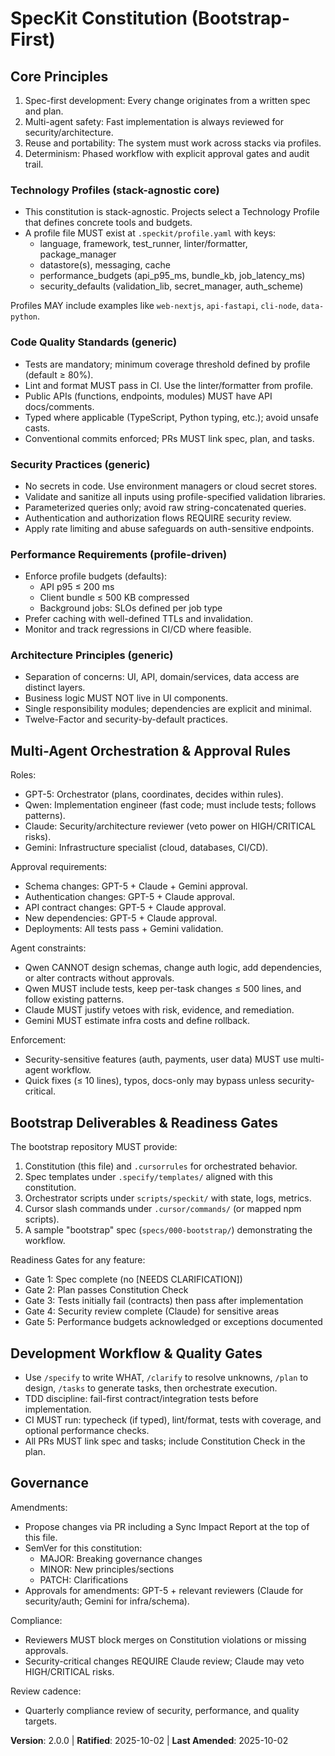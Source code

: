 <!--
Sync Impact Report
- Version change: 1.0.0 → 2.0.0
- Modified principles:
  - Technology Stack → Technology Profiles (stack-agnostic core)
  - Code Quality Standards → generalized across languages
  - Security Practices → framework-agnostic validations
  - Performance Requirements → profile-driven budgets
  - Architecture Principles → layered, spec-first
- Added sections:
  - Technology Profiles & Defaults
  - Bootstrap Deliverables & Readiness Gates
- Removed sections:
  - Framework-specific mandates (Next.js, Prisma, Tailwind, etc.)
-->

# SpecKit Constitution (Bootstrap-First)

## Core Principles

1) Spec-first development: Every change originates from a written spec and plan.
2) Multi-agent safety: Fast implementation is always reviewed for security/architecture.
3) Reuse and portability: The system must work across stacks via profiles.
4) Determinism: Phased workflow with explicit approval gates and audit trail.

### Technology Profiles (stack-agnostic core)
- This constitution is stack-agnostic. Projects select a Technology Profile that defines concrete tools and budgets.
- A profile file MUST exist at `.speckit/profile.yaml` with keys:
  - language, framework, test_runner, linter/formatter, package_manager
  - datastore(s), messaging, cache
  - performance_budgets (api_p95_ms, bundle_kb, job_latency_ms)
  - security_defaults (validation_lib, secret_manager, auth_scheme)

Profiles MAY include examples like `web-nextjs`, `api-fastapi`, `cli-node`, `data-python`.

### Code Quality Standards (generic)
- Tests are mandatory; minimum coverage threshold defined by profile (default ≥ 80%).
- Lint and format MUST pass in CI. Use the linter/formatter from profile.
- Public APIs (functions, endpoints, modules) MUST have API docs/comments.
- Typed where applicable (TypeScript, Python typing, etc.); avoid unsafe casts.
- Conventional commits enforced; PRs MUST link spec, plan, and tasks.

### Security Practices (generic)
- No secrets in code. Use environment managers or cloud secret stores.
- Validate and sanitize all inputs using profile-specified validation libraries.
- Parameterized queries only; avoid raw string-concatenated queries.
- Authentication and authorization flows REQUIRE security review.
- Apply rate limiting and abuse safeguards on auth-sensitive endpoints.

### Performance Requirements (profile-driven)
- Enforce profile budgets (defaults):
  - API p95 ≤ 200 ms
  - Client bundle ≤ 500 KB compressed
  - Background jobs: SLOs defined per job type
- Prefer caching with well-defined TTLs and invalidation.
- Monitor and track regressions in CI/CD where feasible.

### Architecture Principles (generic)
- Separation of concerns: UI, API, domain/services, data access are distinct layers.
- Business logic MUST NOT live in UI components.
- Single responsibility modules; dependencies are explicit and minimal.
- Twelve-Factor and security-by-default practices.

## Multi-Agent Orchestration & Approval Rules

Roles:
- GPT-5: Orchestrator (plans, coordinates, decides within rules).
- Qwen: Implementation engineer (fast code; must include tests; follows patterns).
- Claude: Security/architecture reviewer (veto power on HIGH/CRITICAL risks).
- Gemini: Infrastructure specialist (cloud, databases, CI/CD).

Approval requirements:
- Schema changes: GPT-5 + Claude + Gemini approval.
- Authentication changes: GPT-5 + Claude approval.
- API contract changes: GPT-5 + Claude approval.
- New dependencies: GPT-5 + Claude approval.
- Deployments: All tests pass + Gemini validation.

Agent constraints:
- Qwen CANNOT design schemas, change auth logic, add dependencies, or alter contracts without approvals.
- Qwen MUST include tests, keep per-task changes ≤ 500 lines, and follow existing patterns.
- Claude MUST justify vetoes with risk, evidence, and remediation.
- Gemini MUST estimate infra costs and define rollback.

Enforcement:
- Security-sensitive features (auth, payments, user data) MUST use multi-agent workflow.
- Quick fixes (≤ 10 lines), typos, docs-only may bypass unless security-critical.

## Bootstrap Deliverables & Readiness Gates

The bootstrap repository MUST provide:
1) Constitution (this file) and `.cursorrules` for orchestrated behavior.
2) Spec templates under `.specify/templates/` aligned with this constitution.
3) Orchestrator scripts under `scripts/speckit/` with state, logs, metrics.
4) Cursor slash commands under `.cursor/commands/` (or mapped npm scripts).
5) A sample "bootstrap" spec (`specs/000-bootstrap/`) demonstrating the workflow.

Readiness Gates for any feature:
- Gate 1: Spec complete (no [NEEDS CLARIFICATION])
- Gate 2: Plan passes Constitution Check
- Gate 3: Tests initially fail (contracts) then pass after implementation
- Gate 4: Security review complete (Claude) for sensitive areas
- Gate 5: Performance budgets acknowledged or exceptions documented

## Development Workflow & Quality Gates

- Use `/specify` to write WHAT, `/clarify` to resolve unknowns, `/plan` to design, `/tasks` to generate tasks, then orchestrate execution.
- TDD discipline: fail-first contract/integration tests before implementation.
- CI MUST run: typecheck (if typed), lint/format, tests with coverage, and optional performance checks.
- All PRs MUST link spec and tasks; include Constitution Check in the plan.

## Governance

Amendments:
- Propose changes via PR including a Sync Impact Report at the top of this file.
- SemVer for this constitution:
  - MAJOR: Breaking governance changes
  - MINOR: New principles/sections
  - PATCH: Clarifications
- Approvals for amendments: GPT-5 + relevant reviewers (Claude for security/auth; Gemini for infra/schema).

Compliance:
- Reviewers MUST block merges on Constitution violations or missing approvals.
- Security-critical changes REQUIRE Claude review; Claude may veto HIGH/CRITICAL risks.

Review cadence:
- Quarterly compliance review of security, performance, and quality targets.

**Version**: 2.0.0 | **Ratified**: 2025-10-02 | **Last Amended**: 2025-10-02